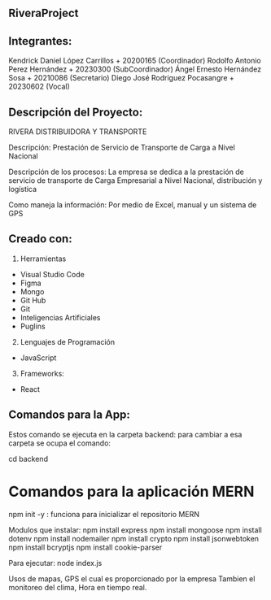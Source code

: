 ## RiveraProject

## Integrantes:

Kendrick Daniel López Carrillos + 20200165 (Coordinador)
Rodolfo Antonio Perez Hernández + 20230300 (SubCoordinador)
Ángel Ernesto Hernández Sosa + 20210086 (Secretario)
Diego José Rodriguez Pocasangre + 20230602 (Vocal)


## Descripción del Proyecto:

RIVERA DISTRIBUIDORA Y TRANSPORTE

Descripción:  Prestación de Servicio de Transporte de Carga a Nivel Nacional
 
Descripción de los procesos:  La empresa se dedica a la prestación de servicio de transporte de Carga Empresarial a Nivel Nacional, distribución y logística
 
Como maneja la información: Por medio de Excel, manual y un sistema de GPS


## Creado con:

1. Herramientas
- Visual Studio Code
- Figma
- Mongo
- Git Hub
- Git
- Inteligencias Artificiales
- Puglins

2. Lenguajes de Programación
- JavaScript

3. Frameworks:
- React


## Comandos para la App:
Estos comando se ejecuta en la carpeta backend: para cambiar 
a esa carpeta se ocupa el comando:

cd backend

# Comandos para la aplicación MERN
 
npm init -y : funciona para inicializar el repositorio MERN
 
Modulos que instalar:
npm install express
npm install mongoose
npm install dotenv
npm install nodemailer
npm install crypto
npm install jsonwebtoken
npm install bcryptjs
npm install cookie-parser
 
Para ejecutar:
node index.js

Usos de mapas, GPS el cual es proporcionado por la empresa
Tambien el monitoreo del clima, Hora en tiempo real.

